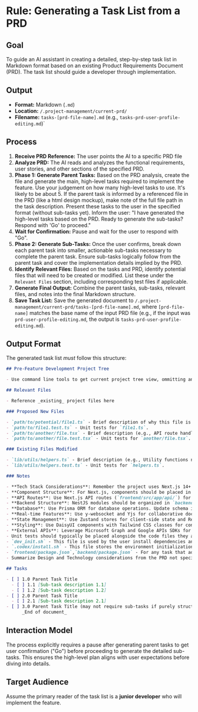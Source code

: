 # Rule: Generating a Task List from a PRD

## Goal

To guide an AI assistant in creating a detailed, step-by-step task list in Markdown format based on an existing Product Requirements Document (PRD). The task list should guide a developer through implementation.

## Output

- **Format:** Markdown (`.md`)
- **Location:** `/.project-management/current-prd/`
- **Filename:** `tasks-[prd-file-name].md` (e.g., `tasks-prd-user-profile-editing.md`)`

## Process

1.  **Receive PRD Reference:** The user points the AI to a specific PRD file
2.  **Analyze PRD:** The AI reads and analyzes the functional requirements, user stories, and other sections of the specified PRD.
3.  **Phase 1: Generate Parent Tasks:** Based on the PRD analysis, create the file and generate the main, high-level tasks required to implement the feature. Use your judgement on how many high-level tasks to use. It's likely to be about 5. If the parent task is informed by a referenced file in the PRD (like a html design mockup), make note of the full file path in the task description. Present these tasks to the user in the specified format (without sub-tasks yet). Inform the user: "I have generated the high-level tasks based on the PRD. Ready to generate the sub-tasks? Respond with 'Go' to proceed."
4.  **Wait for Confirmation:** Pause and wait for the user to respond with "Go".
5.  **Phase 2: Generate Sub-Tasks:** Once the user confirms, break down each parent task into smaller, actionable sub-tasks necessary to complete the parent task. Ensure sub-tasks logically follow from the parent task and cover the implementation details implied by the PRD.
6.  **Identify Relevant Files:** Based on the tasks and PRD, identify potential files that will need to be created or modified. List these under the `Relevant Files` section, including corresponding test files if applicable.
7.  **Generate Final Output:** Combine the parent tasks, sub-tasks, relevant files, and notes into the final Markdown structure.
8.  **Save Task List:** Save the generated document to `/.project-management/current-prd/tasks-[prd-file-name].md`, where `[prd-file-name]` matches the base name of the input PRD file (e.g., if the input was `prd-user-profile-editing.md`, the output is `tasks-prd-user-profile-editing.md`).

## Output Format

The generated task list _must_ follow this structure:

```markdown
## Pre-Feature Development Project Tree

- Use command line tools to get current project tree view, ommitting any directory that starts with `.` or verbose nested directories like venv, etc...

## Relevant Files

- Reference _existing_ project files here

### Proposed New Files

- `path/to/potential/file1.ts` - Brief description of why this file is relevant (e.g., Contains the main component for this feature).
- `path/to/file1.test.ts` - Unit tests for `file1.ts`.
- `path/to/another/file.tsx` - Brief description (e.g., API route handler for data submission).
- `path/to/another/file.test.tsx` - Unit tests for `another/file.tsx`.

### Existing Files Modified

- `lib/utils/helpers.ts` - Brief description (e.g., Utility functions needed for calculations).
- `lib/utils/helpers.test.ts` - Unit tests for `helpers.ts`.

### Notes

- **Tech Stack Considerations**: Remember the project uses Next.js 14+ with App Router, TypeScript, Tailwind CSS + DaisyUI, Zustand for state management, React Query for data fetching, NestJS backend with Prisma ORM, and y-websocket for real-time collaboration. Tasks should leverage these technologies appropriately.
- **Component Structure**: For Next.js, components should be placed in `frontend/src/components/` or within app directory structure for page-specific components.
- **API Routes**: Use Next.js API routes (`frontend/src/app/api/`) for frontend API endpoints that proxy to the NestJS backend.
- **Backend Structure**: NestJS modules should be organized in `backend/src/` with proper controllers, services, and DTOs.
- **Database**: Use Prisma ORM for database operations. Update schema in `backend/prisma/schema.prisma` and run migrations.
- **Real-time Features**: Use y-websocket and Yjs for collaborative document editing and real-time sync.
- **State Management**: Use Zustand stores for client-side state and React Query for server state management.
- **Styling**: Use DaisyUI components with Tailwind CSS classes for consistent styling.
- **External APIs**: Leverage Microsoft Graph and Google APIs SDKs for integration features.
- Unit tests should typically be placed alongside the code files they are testing (e.g., `MyComponent.tsx` and `MyComponent.test.tsx` in the same directory).
- `dev_init.sh` - This file is used by the user install dependencies and start backend/frontend for local dev. For tasks that add systems like databases, or third party components that need more nuanced installation above and beyond npm, update this script such that it leads to a full deployment in the local environment.
- `.codex/install.sh` - This file stores the environment initialization script that sets up the sandbox environment for the Codex agent. Generally, if the codex coding agent needs environment with systems like databases (as set up in `dev_init.sh`) that setup can be added here.
- `frontend/package.json`,`backend/package.json` - For any task that adds new dependencies, update these files.
- Summarize Design and Technology considerations from the PRD not specifically referenced in tasks.

## Tasks

- [ ] 1.0 Parent Task Title
  - [ ] 1.1 [Sub-task description 1.1]
  - [ ] 1.2 [Sub-task description 1.2]
- [ ] 2.0 Parent Task Title
  - [ ] 2.1 [Sub-task description 2.1]
- [ ] 3.0 Parent Task Title (may not require sub-tasks if purely structural or configuration)
      _End of document_
```

## Interaction Model

The process explicitly requires a pause after generating parent tasks to get user confirmation ("Go") before proceeding to generate the detailed sub-tasks. This ensures the high-level plan aligns with user expectations before diving into details.

## Target Audience

Assume the primary reader of the task list is a **junior developer** who will implement the feature.

